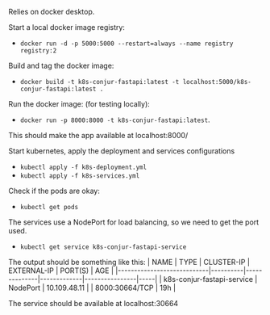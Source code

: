 Relies on docker desktop.

Start a local docker image registry:
- `docker run -d -p 5000:5000 --restart=always --name registry registry:2`

Build and tag the docker image:
- `docker build -t k8s-conjur-fastapi:latest -t localhost:5000/k8s-conjur-fastapi:latest .`

Run the docker image: (for testing locally):
- `docker run -p 8000:8000 -t k8s-conjur-fastapi:latest`. 

This should make the app available at localhost:8000/

Start kubernetes, apply the deployment and services configurations
- `kubectl apply -f k8s-deployment.yml`
- `kubectl apply -f k8s-services.yml`

Check if the pods are okay:
- `kubectl get pods`

The services use a NodePort for load balancing, so we need to get the port used.
- `kubectl get service k8s-conjur-fastapi-service`

The output should be something like this:
| NAME                       | TYPE     | CLUSTER-IP   | EXTERNAL-IP | PORT(S)        | AGE |
|----------------------------|----------|--------------|-------------|----------------|-----|
| k8s-conjur-fastapi-service | NodePort | 10.109.48.11 | <none>      | 8000:30664/TCP | 19h |

The service should be available at localhost:30664
